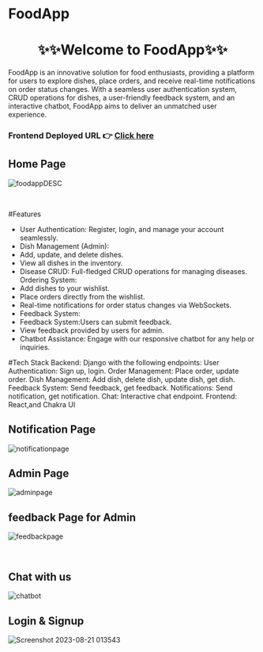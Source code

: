 # FoodApp

<h1 align="center">✨✨Welcome to FoodApp✨✨</h1>
FoodApp is an innovative solution for food enthusiasts, providing a platform for users to explore dishes, place orders, and receive real-time notifications on order status changes. With a seamless user authentication system, CRUD operations for dishes, a user-friendly feedback system, and an interactive chatbot, FoodApp aims to deliver an unmatched user experience.
<br/>

### Frontend Deployed URL 👉 [Click here](https://animated-florentine-8728c1.netlify.app/)

## Home Page
![foodappDESC](https://github.com/sourabhpatel073/FoodApp/assets/112695694/8e0f87a1-b687-4d63-ae79-12039ba882e7)

<br/>

#Features
<ul>
<li>User Authentication: Register, login, and manage your account seamlessly.</li>
<li>Dish Management (Admin):</li>
<li>Add, update, and delete dishes.</li>
<li>View all dishes in the inventory.</li>
<li>Disease CRUD: Full-fledged CRUD operations for managing diseases.</li
<li>Ordering System:</li>
<li>Add dishes to your wishlist.</li>
<li>Place orders directly from the wishlist.</li>
<li>Real-time notifications for order status changes via WebSockets.</li>
<li>Feedback System:</li>
<li>Feedback System:Users can submit feedback.</li>
<li>View feedback provided by  users for admin. </li>
<li>Chatbot Assistance: Engage with our responsive chatbot for any help or inquiries.</li>
</ul>  
#Tech Stack
Backend: Django with the following endpoints:
User Authentication: Sign up, login.
Order Management: Place order, update order.
Dish Management: Add dish, delete dish, update dish, get dish.
Feedback System: Send feedback, get feedback.
Notifications: Send notification, get notification.
Chat: Interactive chat endpoint.
Frontend: React,and Chakra UI

## Notification Page
![notificationpage](https://github.com/sourabhpatel073/FoodApp/assets/112695694/7ec7acc0-5cce-4a3f-8172-11c7ec40e978)
<br/>
## Admin Page
![adminpage](https://github.com/sourabhpatel073/FoodApp/assets/112695694/865b8ad1-dd5d-482c-a8bc-a9ead7abf255)
<br/>
## feedback Page for Admin
![feedbackpage](https://github.com/sourabhpatel073/FoodApp/assets/112695694/454f09a7-b747-417a-8be8-a1a9e4a2f71b)

<br/>

## Chat with us

![chatbot](https://github.com/sourabhpatel073/FoodApp/assets/112695694/c3ba4af1-d32c-4e4c-90bb-465d40d5881c)
<br/>
## Login & Signup
![Screenshot 2023-08-21 013543](https://github.com/sourabhpatel073/FoodApp/assets/112695694/995d8311-e768-4a91-a791-2e1246f75438)

